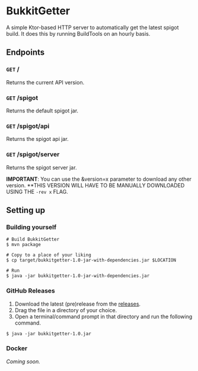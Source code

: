 # BukkitGetter

A simple Ktor-based HTTP server to automatically get the latest spigot build. It does this by running BuildTools on an hourly basis.

## Endpoints
### `GET` /
Returns the current API version.

### `GET` /spigot
Returns the default spigot jar.

### `GET` /spigot/api
Returns the spigot api jar.

### `GET` /spigot/server
Returns the spigot server jar.

**IMPORTANT**: You can use the &version=x parameter to download any other version. **THIS VERSION WILL HAVE TO BE MANUALLY DOWNLOADED USING THE ``-rev x`` FLAG.

## Setting up
### Building yourself
```shell
# Build BukkitGetter
$ mvn package

# Copy to a place of your liking
$ cp target/bukkitgetter-1.0-jar-with-dependencies.jar $LOCATION

# Run 
$ java -jar bukkitgetter-1.0-jar-with-dependencies.jar
```

### GitHub Releases
1. Download the latest (pre)release from the [releases]().
2. Drag the file in a directory of your choice.
3. Open a terminal/command prompt in that directory and run the following command.
```shell
$ java -jar bukkitgetter-1.0.jar
```

### Docker
*Coming soon.*
